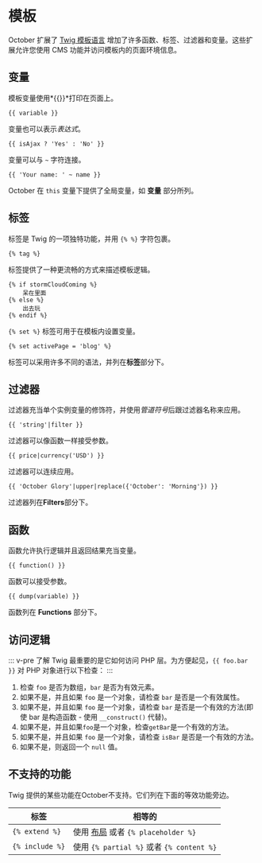 # 模板

October 扩展了 [Twig 模板语言](https://twig.symfony.com/doc/) 增加了许多函数、标签、过滤器和变量。这些扩展允许您使用 CMS 功能并访问模板内的页面环境信息。

## 变量

模板变量使用*{{}}*打印在页面上。

```twig
{{ variable }}
```

变量也可以表示*表达式*。

```twig
{{ isAjax ? 'Yes' : 'No' }}
```

变量可以与 `~` 字符连接。

```twig
{{ 'Your name: ' ~ name }}
```

October 在 `this` 变量下提供了全局变量，如 **变量** 部分所列。

## 标签

标签是 Twig 的一项独特功能，并用 `{% %}` 字符包裹。

```twig
{% tag %}
```

标签提供了一种更流畅的方式来描述模板逻辑。

```twig
{% if stormCloudComing %}
    呆在里面
{% else %}
    出去玩
{% endif %}
```

`{% set %}` 标签可用于在模板内设置变量。

```twig
{% set activePage = 'blog' %}
```

标签可以采用许多不同的语法，并列在**标签**部分下。

## 过滤器

过滤器充当单个实例变量的修饰符，并使用*管道符号*后跟过滤器名称来应用。

```twig
{{ 'string'|filter }}
```

过滤器可以像函数一样接受参数。

```twig
{{ price|currency('USD') }}
```

过滤器可以连续应用。

```twig
{{ 'October Glory'|upper|replace({'October': 'Morning'}) }}
```

过滤器列在**Filters**部分下。

## 函数

函数允许执行逻辑并且返回结果充当变量。

```twig
{{ function() }}
```

函数可以接受参数。

```twig
{{ dump(variable) }}
```

函数列在 **Functions** 部分下。

## 访问逻辑

::: v-pre
了解 Twig 最重要的是它如何访问 PHP 层。为方便起见，`{{ foo.bar }}` 对 PHP 对象进行以下检查：
:::

1. 检查 `foo` 是否为数组，`bar` 是否为有效元素。
1. 如果不是，并且如果 `foo` 是一个对象，请检查 `bar` 是否是一个有效属性。
1. 如果不是，并且如果 `foo` 是一个对象，请检查 `bar` 是否是一个有效的方法(即使 bar 是构造函数 - 使用 `__construct()` 代替)。
1. 如果不是，并且如果`foo`是一个对象，检查`getBar`是一个有效的方法。
1. 如果不是，并且如果 `foo` 是一个对象，请检查 `isBar` 是否是一个有效的方法。
1. 如果不是，则返回一个 `null` 值。

## 不支持的功能

Twig 提供的某些功能在October不支持。它们列在下面的等效功能旁边。

标签 | 相等的
------------- | -------------
`{% extend %}` | 使用 [布局](https://octobercms.com/docs/cms/layouts) 或者 `{% placeholder %}`
`{% include %}` | 使用 `{% partial %}` 或者 `{% content %}`
